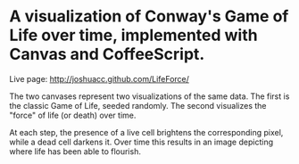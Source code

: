 # A visualization of Conway's Game of Life over time, implemented with Canvas and CoffeeScript.

Live page: http://joshuacc.github.com/LifeForce/
       
The two canvases represent two visualizations of the same data. The first is the classic Game of Life, seeded randomly. The second visualizes the "force" of life (or death) over time.

At each step, the presence of a live cell brightens the corresponding pixel, while a dead cell darkens it. Over time this results in an image depicting where life has been able to flourish.